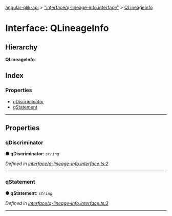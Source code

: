 [angular-qlik-api](../README.md) > ["interface/q-lineage-info.interface"](../modules/_interface_q_lineage_info_interface_.md) > [QLineageInfo](../interfaces/_interface_q_lineage_info_interface_.qlineageinfo.md)

# Interface: QLineageInfo

## Hierarchy

**QLineageInfo**

## Index

### Properties

* [qDiscriminator](_interface_q_lineage_info_interface_.qlineageinfo.md#qdiscriminator)
* [qStatement](_interface_q_lineage_info_interface_.qlineageinfo.md#qstatement)

---

## Properties

<a id="qdiscriminator"></a>

###  qDiscriminator

**● qDiscriminator**: *`string`*

*Defined in [interface/q-lineage-info.interface.ts:2](https://github.com/goekaypamuk/angular-qlik-api/blob/be30617/src/interface/q-lineage-info.interface.ts#L2)*

___
<a id="qstatement"></a>

###  qStatement

**● qStatement**: *`string`*

*Defined in [interface/q-lineage-info.interface.ts:3](https://github.com/goekaypamuk/angular-qlik-api/blob/be30617/src/interface/q-lineage-info.interface.ts#L3)*

___


